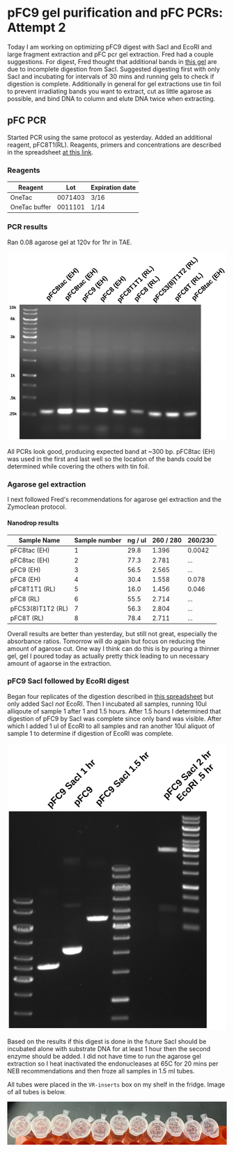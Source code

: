 # pFC9 gel purification and pFC PCRs: Attempt 2

Today I am working on optimizing pFC9 digest with SacI and EcoRI
and large fragment extraction and pFC pcr gel extraction. Fred had a couple
suggestions. For digest, Fred thought that additional bands in [this gel](images/pFC9-sacI-ecoRI-digest-labeled.png) are due to incomplete digestion from SacI.
Suggested digesting first with only SacI and incubating for intervals of 30 mins
and running gels to check if digestion is complete. Additionally in general
for gel extractions use tin foil to prevent irradiating bands you want to
extract, cut as little agarose as possible, and bind DNA to column and elute
DNA twice when extracting.

## pFC PCR

Started PCR using the same protocol as yesterday. Added an additional reagent,
pFC8T1(RL). Reagents, primers and concentrations are described in the
spreadsheet [at this link](https://docs.google.com/spreadsheets/d/1C9dQ5NALOPIBd9vnqTwMcuQwFouvtItC6r6D7yj8_8g/edit?usp=sharing).

### Reagents

| Reagent       | Lot     | Expiration date |
| ------------- | ------- | --------------- |
| OneTac        | 0071403 | 3/16            |
| OneTac buffer | 0011101 | 1/14            |

### PCR results

Ran 0.08 agarose gel at 120v for 1hr in TAE.

![](images/pcr-pfc-EH-RL-8-3-21.png)

All PCRs look good, producing expected band at ~300 bp. pFC8tac (EH) was
used in the first and last well so the location of the bands could be determined
while covering the others with tin foil.

### Agarose gel extraction

I next followed Fred's recommendations for agarose gel extraction and the Zymoclean
protocol.

#### Nanodrop results

| Sample Name       | Sample number | ng / ul | 260 / 280 | 260/230 |
| ----------------- | ------------- | ------- | --------- | ------- |
| pFC8tac (EH)      | 1             | 29.8    | 1.396     | 0.0042  |
| pFC8tac (EH)      | 2             | 77.3    | 2.781     | ...     |
| pFC9 (EH)         | 3             | 56.5    | 2.565     | ...     |
| pFC8 (EH)         | 4             | 30.4    | 1.558     | 0.078   |
| pFC8T1T1 (RL)     | 5             | 16.0    | 1.456     | 0.046   |
| pFC8 (RL)         | 6             | 55.5    | 2.714     | ...     |
| pFC53(8)T1T2 (RL) | 7             | 56.3    | 2.804     | ...     |
| pFC8T (RL)        | 8             | 78.4    | 2.711     | ...     |

Overall results are better than yesterday, but still not great, especially
the absorbance ratios. Tomorrow will do again but focus on reducing the amount
of agarose cut. One way I think can do this is by pouring a thinner gel, gel I
poured today as actually pretty thick leading to un necessary amount of agaorse
in the extraction. 


### pFC9 SacI followed by EcoRI digest

Began four replicates of the digestion described in 
[this spreadsheet](https://docs.google.com/spreadsheets/d/1l6wfkW9ukn345qX2bwtJRiUF5r6L9bTFWAB5k-gCVD8/edit?usp=sharing)
but only added SacI *not* EcoRI. Then I incubated all samples, running 10ul alliqoute of sample 1 after 1 and 1.5 hours. After 1.5 hours I determined that
digestion of pFC9 by SacI was complete since only band was visible. After which
I added 1 ul of EcoRI to all samples and ran another 10ul aliquot of sample 1
to determine if digestion of EcoRI was complete.

![](images/pFC9-sacI-ecoRI-1-2hr-digest.png)

Based on the results if this digest is done in the future SacI should be incubated
alone with substrate DNA for at least 1 hour then the second enzyme should be
added. I did not have time to run the agarose gel extraction so I heat
inactivated the endonucleases at 65C for 20 mins per NEB recommendations and
then froze all samples in 1.5 ml tubes.


All tubes were placed in the `VR-inserts` box on my shelf in the fridge. Image
of all tubes is below.

![](images/B5C0DD3E-C857-4E48-8A20-06261AC0F418.JPG)
